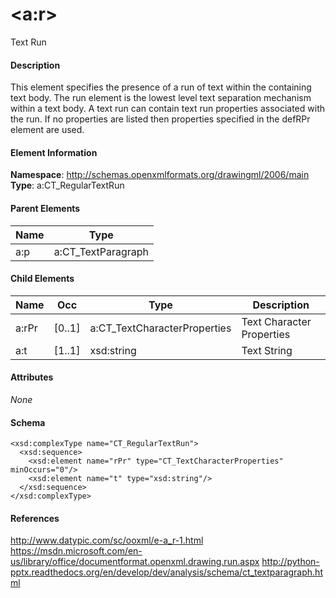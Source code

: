 # &lt;a:r&gt;

Text Run

#### Description

This element specifies the presence of a run of text within the containing text body. The run element is the lowest level text separation mechanism within a text body. A text run can contain text run properties associated with the run. If no properties are listed then properties specified in the defRPr element are used.

#### Element Information

**Namespace**: http://schemas.openxmlformats.org/drawingml/2006/main
**Type**: a:CT_RegularTextRun

#### Parent Elements

Name   | Type
------ | ------------------
a:p    | a:CT_TextParagraph

#### Child Elements

Name   | Occ    | Type                         | Description
------ | ------ | ---------------------------- | ----------------------------
a:rPr  | [0..1] | a:CT_TextCharacterProperties | Text Character Properties
a:t    | [1..1] | xsd:string                   | Text String

#### Attributes

*None*

#### Schema

```
<xsd:complexType name="CT_RegularTextRun">
  <xsd:sequence>
    <xsd:element name="rPr" type="CT_TextCharacterProperties" minOccurs="0"/>
    <xsd:element name="t" type="xsd:string"/>
  </xsd:sequence>
</xsd:complexType>
```

#### References

http://www.datypic.com/sc/ooxml/e-a_r-1.html
https://msdn.microsoft.com/en-us/library/office/documentformat.openxml.drawing.run.aspx
http://python-pptx.readthedocs.org/en/develop/dev/analysis/schema/ct_textparagraph.html

